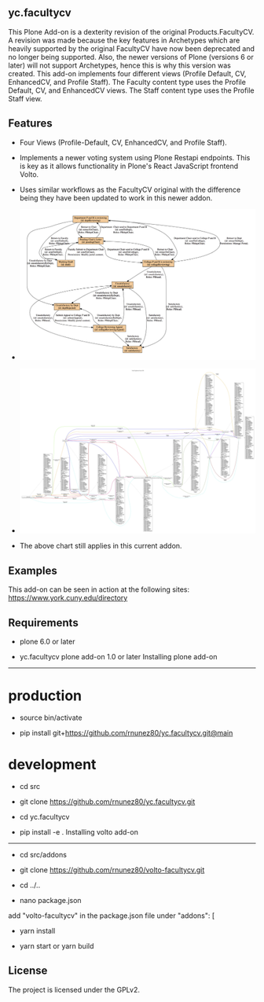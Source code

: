 **yc.facultycv**
---------------


This Plone Add-on is a dexterity revision of the original Products.FacultyCV. A revision was made because the key features in Archetypes which are heavily supported by the original FacultyCV have now been deprecated and no longer being supported. Also, the newer versions of Plone (versions 6 or later) will not support Archetypes, hence this is why this version was created. This add-on implements four different views (Profile Default, CV, EnhancedCV, and Profile Staff). The Faculty content type uses the Profile Default, CV, and EnhancedCV views. The Staff content type uses the Profile Staff view.

Features
--------

- Four Views (Profile-Default, CV, EnhancedCV, and Profile Staff).

- Implements a newer voting system using Plone Restapi endpoints. This is key as it allows functionality in Plone's React JavaScript frontend Volto.

- Uses similar workflows as the FacultyCV original with the difference being they have been updated to work in this newer addon.

- ![P-and-B-Workflow-Chart.png](P-and-B-Workflow-Chart.png)
- ![faculty-cv-workflow.jpg](faculty-cv-workflow.jpg)

- The above chart still applies in this current addon.

Examples
--------

This add-on can be seen in action at the following sites:
https://www.york.cuny.edu/directory

Requirements
------------

- plone 6.0 or later

- yc.facultycv plone add-on 1.0 or later
Installing plone add-on
-----------------------
production
=======

- source bin/activate

- pip install git+https://github.com/rnunez80/yc.facultycv.git@main

development
=======

- cd src

- git clone https://github.com/rnunez80/yc.facultycv.git

- cd yc.facultycv

- pip install -e .
Installing volto add-on
-----------------------

- cd src/addons

- git clone https://github.com/rnunez80/volto-facultycv.git

- cd ../..

- nano package.json

add "volto-facultycv" in the package.json file under "addons": [

- yarn install

- yarn start or yarn build


License
-------

The project is licensed under the GPLv2.


